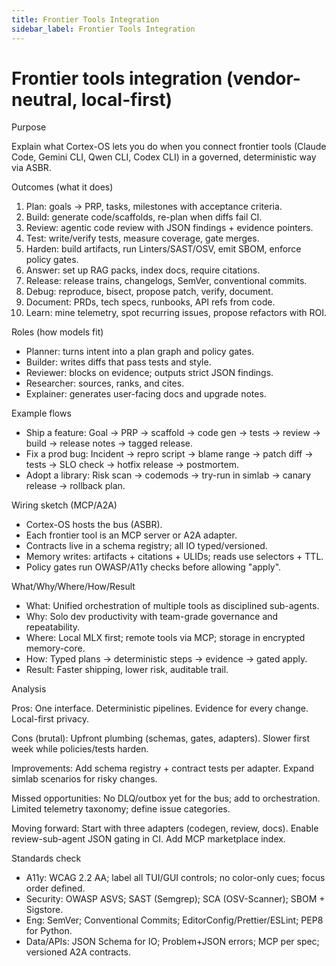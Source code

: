 ```yaml
---
title: Frontier Tools Integration
sidebar_label: Frontier Tools Integration
---
```


# Frontier tools integration (vendor-neutral, local-first)

Purpose

Explain what Cortex-OS lets you do when you connect frontier tools (Claude Code, Gemini CLI, Qwen CLI, Codex CLI) in a governed, deterministic way via ASBR.

Outcomes (what it does)

1. Plan: goals → PRP, tasks, milestones with acceptance criteria.
2. Build: generate code/scaffolds, re-plan when diffs fail CI.
3. Review: agentic code review with JSON findings + evidence pointers.
4. Test: write/verify tests, measure coverage, gate merges.
5. Harden: build artifacts, run Linters/SAST/OSV, emit SBOM, enforce policy gates.
6. Answer: set up RAG packs, index docs, require citations.
7. Release: release trains, changelogs, SemVer, conventional commits.
8. Debug: reproduce, bisect, propose patch, verify, document.
9. Document: PRDs, tech specs, runbooks, API refs from code.
10. Learn: mine telemetry, spot recurring issues, propose refactors with ROI.

Roles (how models fit)

- Planner: turns intent into a plan graph and policy gates.
- Builder: writes diffs that pass tests and style.
- Reviewer: blocks on evidence; outputs strict JSON findings.
- Researcher: sources, ranks, and cites.
- Explainer: generates user-facing docs and upgrade notes.

Example flows

- Ship a feature: Goal → PRP → scaffold → code gen → tests → review → build → release notes → tagged release.
- Fix a prod bug: Incident → repro script → blame range → patch diff → tests → SLO check → hotfix release → postmortem.
- Adopt a library: Risk scan → codemods → try-run in simlab → canary release → rollback plan.

Wiring sketch (MCP/A2A)

- Cortex-OS hosts the bus (ASBR).
- Each frontier tool is an MCP server or A2A adapter.
- Contracts live in a schema registry; all IO typed/versioned.
- Memory writes: artifacts + citations + ULIDs; reads use selectors + TTL.
- Policy gates run OWASP/A11y checks before allowing "apply".

What/Why/Where/How/Result

- What: Unified orchestration of multiple tools as disciplined sub-agents.
- Why: Solo dev productivity with team-grade governance and repeatability.
- Where: Local MLX first; remote tools via MCP; storage in encrypted memory-core.
- How: Typed plans → deterministic steps → evidence → gated apply.
- Result: Faster shipping, lower risk, auditable trail.

Analysis

Pros: One interface. Deterministic pipelines. Evidence for every change. Local-first privacy.

Cons (brutal): Upfront plumbing (schemas, gates, adapters). Slower first week while policies/tests harden.

Improvements: Add schema registry + contract tests per adapter. Expand simlab scenarios for risky changes.

Missed opportunities: No DLQ/outbox yet for the bus; add to orchestration. Limited telemetry taxonomy; define issue categories.

Moving forward: Start with three adapters (codegen, review, docs). Enable review-sub-agent JSON gating in CI. Add MCP marketplace index.

Standards check

- A11y: WCAG 2.2 AA; label all TUI/GUI controls; no color-only cues; focus order defined.
- Security: OWASP ASVS; SAST (Semgrep); SCA (OSV-Scanner); SBOM + Sigstore.
- Eng: SemVer; Conventional Commits; EditorConfig/Prettier/ESLint; PEP8 for Python.
- Data/APIs: JSON Schema for IO; Problem+JSON errors; MCP per spec; versioned A2A contracts.

